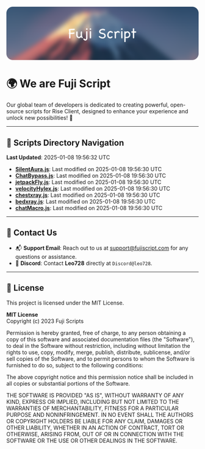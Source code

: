 ![Banner](.github/b.webp)

# 🌍 **We are Fuji Script**

Our global team of developers is dedicated to creating powerful, open-source scripts for Rise Client, designed to enhance your experience and unlock new possibilities! 🌟

---
<!-- SCRIPTS_NAVIGATION_START -->
## 📂 **Scripts Directory Navigation**

**Last Updated**: 2025-01-08 19:56:32 UTC

- **[SilentAura.js](scripts/SilentAura.js)**: Last modified on 2025-01-08 19:56:30 UTC
- **[ChatBypass.js](scripts/ChatBypass.js)**: Last modified on 2025-01-08 19:56:30 UTC
- **[jetpackFly.js](scripts/jetpackFly.js)**: Last modified on 2025-01-08 19:56:30 UTC
- **[velocityHylex.js](scripts/velocityHylex.js)**: Last modified on 2025-01-08 19:56:30 UTC
- **[chestxray.js](scripts/chestxray.js)**: Last modified on 2025-01-08 19:56:30 UTC
- **[bedxray.js](scripts/bedxray.js)**: Last modified on 2025-01-08 19:56:30 UTC
- **[chatMacro.js](scripts/chatMacro.js)**: Last modified on 2025-01-08 19:56:30 UTC

<!-- SCRIPTS_NAVIGATION_END -->

---

## 💬 **Contact Us**  
- 📬 **Support Email**: Reach out to us at [support@fujiscript.com](mailto:support@fujiscript.com) for any questions or assistance.  
- 💬 **Discord**: Contact **Leo728** directly at `Discord@leo728`.

---

## 📜 **License**

This project is licensed under the MIT License.  

**MIT License**  
Copyright (c) 2023 Fuji Scripts  

Permission is hereby granted, free of charge, to any person obtaining a copy of this software and associated documentation files (the "Software"), to deal in the Software without restriction, including without limitation the rights to use, copy, modify, merge, publish, distribute, sublicense, and/or sell copies of the Software, and to permit persons to whom the Software is furnished to do so, subject to the following conditions:  

The above copyright notice and this permission notice shall be included in all copies or substantial portions of the Software.  

THE SOFTWARE IS PROVIDED "AS IS", WITHOUT WARRANTY OF ANY KIND, EXPRESS OR IMPLIED, INCLUDING BUT NOT LIMITED TO THE WARRANTIES OF MERCHANTABILITY, FITNESS FOR A PARTICULAR PURPOSE AND NONINFRINGEMENT. IN NO EVENT SHALL THE AUTHORS OR COPYRIGHT HOLDERS BE LIABLE FOR ANY CLAIM, DAMAGES OR OTHER LIABILITY, WHETHER IN AN ACTION OF CONTRACT, TORT OR OTHERWISE, ARISING FROM, OUT OF OR IN CONNECTION WITH THE SOFTWARE OR THE USE OR OTHER DEALINGS IN THE SOFTWARE.  
